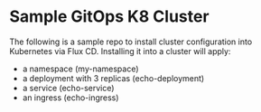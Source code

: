 # Sample GitOps K8 Cluster

The following is a sample repo to install cluster configuration into Kubernetes via Flux CD. Installing it into a cluster will apply:
* a namespace (my-namespace)
* a deployment with 3 replicas (echo-deployment)
* a service (echo-service)
* an ingress (echo-ingress)
